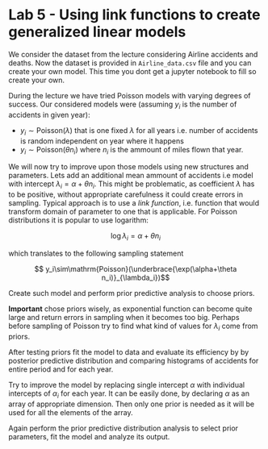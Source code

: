 # Lab 5 - Using link functions to create generalized linear models

We consider the dataset from the lecture considering Airline accidents and deaths.
Now the dataset is provided in ```Airline_data.csv``` file and you can create your own model. This time you dont get a jupyter notebook to fill so create your own. 

During the lecture we have tried Poisson models with varying degrees of success. Our considered models were (assuming $y_i$ is the number of accidents in given year):
- $y_i\sim\mathrm{Poisson}(\lambda)$ that is one fixed $\lambda$ for all years i.e. number of accidents is random independent on year where it happens
-  $y_i\sim\mathrm{Poisson}(\theta n_i)$ where $n_i$ is the ammount of miles flown that year. 

We will now try to improve upon those models using new structures and parameters. Lets add an additional mean ammount of accidents i.e model with intercept $\lambda_i=\alpha+\theta n_i$. This might be problematic, as coefficient $\lambda$ has to be positive, without appropriate carefulness it could create errors in sampling. Typical approach is to use a *link function*, i.e. function that would transform domain of parameter to one that is applicable. For Poisson distributions it is popular to use logarithm:

$$\log \lambda_i=\alpha+\theta n_i$$

which translates to the following sampling statement

$$ y_i\sim\mathrm{Poisson}(\underbrace{\exp(\alpha+\theta n_i)}_{\lambda_i})$$

Create such model and perform prior predictive analysis to choose priors. 

**Important** chose priors wisely, as exponential function can become quite large and return errors in sampling when it becomes too big. Perhaps before sampling of Poisson try to find what kind of values for $\lambda_i$ come from priors. 

After testing priors fit the model to data and evaluate its efficiency by by posterior predictive distribution and comparing histograms of accidents for entire period and for each year.

Try to improve the model by replacing single intercept $\alpha$ with individual intercepts of $\alpha_i$ for each year. It can be easily done, by declaring $\alpha$ as an array of appropriate dimension. Then only one prior is needed as it will be used for all the elements of the array.

Again perform the prior predictive distribution analysis to select prior parameters, fit the model and analyze its output. 
